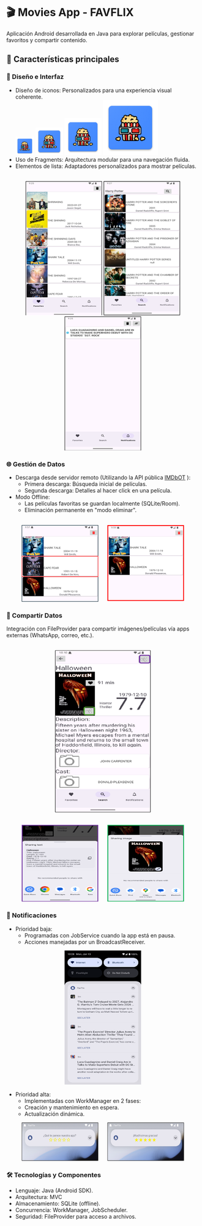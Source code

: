# 🎬 Movies App - FAVFLIX
Aplicación Android desarrollada en Java para explorar películas, gestionar favoritos y compartir contenido.

## 📌 Características principales
### 🎨 Diseño e Interfaz
- Diseño de iconos: Personalizados para una experiencia visual coherente. <br>
  ![mdpi](/app/src/main/res/mipmap-mdpi/ic_launcher.png) ![hdpi](/app/src/main/res/mipmap-hdpi/ic_launcher.png) ![xhdpi](/app/src/main/res/mipmap-xhdpi/ic_launcher.png) ![xxhdpi](/app/src/main/res/mipmap-xxhdpi/ic_launcher.png)
- Uso de Fragments: Arquitectura modular para una navegación fluida.
- Elementos de lista: Adaptadores personalizados para mostrar películas.  <br> <br>
<div align="center">
  <img src="slides/asset1.png" width="200" height="350">
  <img src="slides/asset2.png" width="200" height="350">
  <img src="slides/asset3.png" width="200" height="350">
 </div>

### 🌐 Gestión de Datos
- Descarga desde servidor remoto (Utilizando la API pública [IMDbOT](https://github.com/TelegramPlayground/Free-Movie-Series-DB-API) ): 
  - Primera descarga: Búsqueda inicial de películas.
  - Segunda descarga: Detalles al hacer click en una película.
- Modo Offline:
  - Las películas favoritas se guardan localmente (SQLite/Room).
  - Eliminación permanente en "modo eliminar". <br> <br>
<div align="center">
  <img src="slides/asset4.png" width="200" height="200" style="margin-right: 20px;">
  <img src="slides/asset5.png" width="200" height="200">
</div>

### 🤝 Compartir Datos
Integración con FileProvider para compartir imágenes/películas vía apps externas (WhatsApp, correo, etc.).<br> <br>
<div align="center">
  <img src="slides/asset6.png" width="250" style="margin-bottom: 30px;">
  <br>
  <img src="slides/asset7.png" width="200" height="200" style="margin-right: 20px;">
  <img src="slides/asset8.png" width="200" height="200">
</div>

### 🔔 Notificaciones
- Prioridad baja:
  - Programadas con JobService cuando la app está en pausa.
  - Acciones manejadas por un BroadcastReceiver.
 <div align="center">
   <img src="slides/asset11.png" width="200" height="350">
 </div>
 
- Prioridad alta:
  - Implementadas con WorkManager en 2 fases:
  - Creación y mantenimiento en espera.
  - Actualización dinámica.

<div align="center">
  <img src="slides/asset9.png" width="200" height="100" style="margin-right: 20px;">
  <img src="slides/asset10.png" width="200" height="100">
</div>
    
### 🛠️ Tecnologías y Componentes
- Lenguaje: Java (Android SDK).
- Arquitectura: MVC
- Almacenamiento: SQLite (offline).
- Concurrencia: WorkManager, JobScheduler.
- Seguridad: FileProvider para acceso a archivos.


